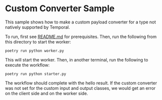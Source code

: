 # Custom Converter Sample

This sample shows how to make a custom payload converter for a type not natively supported by Temporal.

To run, first see [README.md](../README.md) for prerequisites. Then, run the following from this directory to start the
worker:

    poetry run python worker.py

This will start the worker. Then, in another terminal, run the following to execute the workflow:

    poetry run python starter.py

The workflow should complete with the hello result. If the custom converter was not set for the custom input and output
classes, we would get an error on the client side and on the worker side.